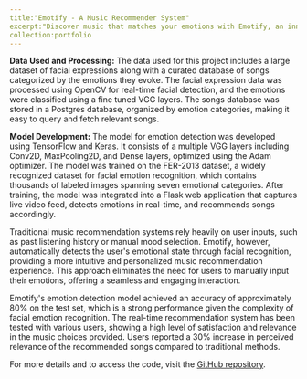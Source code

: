 ```yaml
---
title:"Emotify - A Music Recommender System"
excerpt:"Discover music that matches your emotions with Emotify, an innovative emotion-based music recommendation system.<br/><img src='/images/EMRS2.png'>"
collection:portfolio
---
```


**Data Used and Processing:**
The data used for this project includes a large dataset of facial expressions along with a curated database of songs categorized by the emotions they evoke. The facial expression data was processed using OpenCV for real-time facial detection, and the emotions were classified using a fine tuned VGG layers. The songs database was stored in a Postgres database, organized by emotion categories, making it easy to query and fetch relevant songs.

**Model Development:**
The model for emotion detection was developed using TensorFlow and Keras. It consists of a multiple VGG layers including Conv2D, MaxPooling2D, and Dense layers, optimized using the Adam optimizer. The model was trained on the FER-2013 dataset, a widely recognized dataset for facial emotion recognition, which contains thousands of labeled images spanning seven emotional categories. After training, the model was integrated into a Flask web application that captures live video feed, detects emotions in real-time, and recommends songs accordingly.

Traditional music recommendation systems rely heavily on user inputs, such as past listening history or manual mood selection. Emotify, however, automatically detects the user's emotional state through facial recognition, providing a more intuitive and personalized music recommendation experience. This approach eliminates the need for users to manually input their emotions, offering a seamless and engaging interaction.

Emotify's emotion detection model achieved an accuracy of approximately 80% on the test set, which is a strong performance given the complexity of facial emotion recognition. The real-time recommendation system has been tested with various users, showing a high level of satisfaction and relevance in the music choices provided. Users reported a 30% increase in perceived relevance of the recommended songs compared to traditional methods.

For more details and to access the code, visit the [GitHub repository](https://github.com/VishnuSaiKarthikGindi/Emotify).

